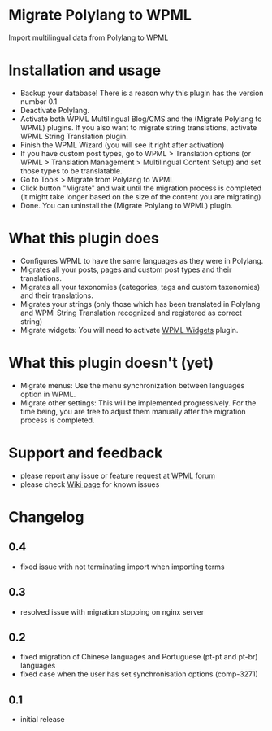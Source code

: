 # Migrate Polylang to WPML
Import multilingual data from Polylang to WPML

# Installation and usage
- Backup your database! There is a reason why this plugin has the version number 0.1
- Deactivate Polylang.
- Activate both WPML Multilingual Blog/CMS and the (Migrate Polylang to WPML) plugins. If you also want to migrate string translations, activate WPML String Translation plugin.
- Finish the WPML Wizard (you will see it right after activation)
- If you have custom post types, go to WPML > Translation options (or WPML > Translation Management > Multilingual Content Setup) and set those types to be translatable.
- Go to Tools > Migrate from Polylang to WPML
- Click button "Migrate" and wait until the migration process is completed (it might take longer based on the size of the content you are migrating)
- Done. You can uninstall the (Migrate Polylang to WPML) plugin.

# What this plugin does 
- Configures WPML to have the same languages as they were in Polylang.
- Migrates all your posts, pages and custom post types and their translations.
- Migrates all your taxonomies (categories, tags and custom taxonomies) and their translations.
- Migrates your strings (only those which has been translated in Polylang and WPMl String Translation recognized and registered as correct string)
- Migrate widgets: You will need to activate [WPML Widgets](https://wordpress.org/plugins/wpml-widgets/) plugin.

# What this plugin doesn't (yet)
- Migrate menus: Use the  menu synchronization between languages option in WPML.
- Migrate other settings: This will be implemented progressively. For the time being, you are free to adjust them manually after the migration process is completed.

# Support and feedback
- please report any issue or feature request at [WPML forum ](https://wpml.org/forums/forum/english-support/)
- please check [Wiki page](https://github.com/OnTheGoSystems/migrate-polylang-to-wpml/wiki) for known issues

# Changelog

## 0.4
- fixed issue with not terminating import when importing terms

## 0.3
- resolved issue with migration stopping on nginx server

## 0.2
- fixed migration of Chinese languages and Portuguese (pt-pt and pt-br) languages
- fixed case when the user has set synchronisation options (comp-3271)

## 0.1
- initial release
